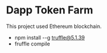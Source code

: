 # Dapp Token Farm

This project used Ethereum blockchain.

- npm install --g truffle@5.1.39
- fruffle compile
